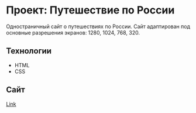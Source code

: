 # Проект: Путешествие по России
Одностраничный сайт о путешествиях по России.
Сайт адаптирован под основные разрешения экранов: 1280, 1024, 768, 320.

## Технологии
* HTML
* CSS

## Сайт
[Link](https://bofeof.github.io/russian-travel/index.html)
